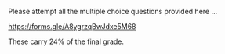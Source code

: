 Please attempt all the multiple choice questions provided here ...

https://forms.gle/A8ygrzqBwJdxe5M68

These carry 24% of the final grade.
